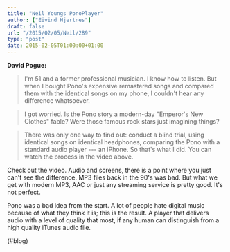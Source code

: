 ```yaml
---
title: "Neil Youngs PonoPlayer"
author: ["Eivind Hjertnes"]
draft: false
url: "/2015/02/05/Neil/289"
type: "post"
date: 2015-02-05T01:00:00+01:00
---
```


**David Pogue:**

> I'm 51 and a former professional musician. I know how to listen. But
> when I bought Pono's expensive remastered songs and compared them with
> the identical songs on my phone, I couldn't hear any difference
> whatsoever.

<!--quoteend-->

> I got worried. Is the Pono story a modern-day "Emperor's New Clothes"
> fable? Were those famous rock stars just imagining things?

<!--quoteend-->

> There was only one way to find out: conduct a blind trial, using
> identical songs on identical headphones, comparing the Pono with a
> standard audio player --- an iPhone. So that's what I did. You can
> watch the process in the video above.

Check out the video. Audio and screens, there is a point where you just
can't see the difference. MP3 files back in the 90's was bad. But what
we get with modern MP3, AAC or just any streaming service is pretty
good. It's not perfect.

Pono was a bad idea from the start. A lot of people hate digital music
because of what they think it is; this is the result. A player that
delivers audio with a level of quality that most, if any human can
distinguish from a high quality iTunes audio file.

(#blog)
